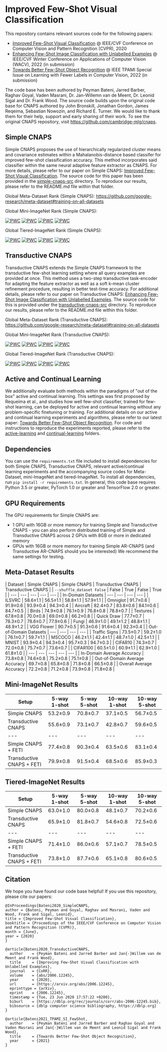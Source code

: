 # Improved Few-Shot Visual Classification

This repository contains relevant sources code for the following papers:
- [Improved Few-Shot Visual Classification](https://openaccess.thecvf.com/content_CVPR_2020/html/Bateni_Improved_Few-Shot_Visual_Classification_CVPR_2020_paper.html) @ IEEE/CVF Conference on Computer Vision and Pattern Recognition (CVPR), 2020
- [Enhancing Few-Shot Image Classification with Unlabelled Examples](https://arxiv.org/abs/2006.12245) @ IEEE/CVF Winter Conference on Applications of Computer Vision (WACV), 2022 (in submission)
- [Towards Better Few-Shot Object Recognition]() @ IEEE TPAMI Special Issue on Learning with Fewer Labels in Computer Vision, 2022 (in submission)

The code base has been authored by Peyman Bateni, Jarred Barber, Raghav Goyal, Vaden Masrani, Dr. Jan-Willemn van de Meent, Dr. Leonid Sigal and Dr. Frank Wood. The source code builds upon the original code base for CNAPS authored by John Bronskill, Jonathan Gordon, James Reqeima, Sebastian Nowozin, and Richard E. Turner. We would like to thank them for their help, support and early sharing of their work. To see the original CNAPS repository, visit https://github.com/cambridge-mlg/cnaps.

## Simple CNAPS

Simple CNAPS proposes the use of hierarchically regularized cluster means and covariance estimates within a Mahalanobis-distance based classifer for improved few-shot classification accuracy. This method incorporates said classifier within the same neural adaptive feature extractor as CNAPS. For more details, please refer to our paper on Simple CNAPS: [Improved Few-Shot Visual Classification](https://openaccess.thecvf.com/content_CVPR_2020/html/Bateni_Improved_Few-Shot_Visual_Classification_CVPR_2020_paper.html). The source code for this paper has been provided in the [simple-cnaps-src](https://github.com/plai-group/simple-cnaps/simple-cnaps-src) directory. To reproduce our results, please refer to the README.md file within that folder.

Global Meta-Dataset Rank (Simple CNAPS): https://github.com/google-research/meta-dataset#training-on-all-datasets

Global Mini-ImageNet Rank (Simple CNAPS):

[![PWC](https://img.shields.io/endpoint.svg?url=https://paperswithcode.com/badge/improved-few-shot-visual-classification/few-shot-image-classification-on-mini-2)](https://paperswithcode.com/sota/few-shot-image-classification-on-mini-2?p=improved-few-shot-visual-classification)
[![PWC](https://img.shields.io/endpoint.svg?url=https://paperswithcode.com/badge/improved-few-shot-visual-classification/few-shot-image-classification-on-mini-3)](https://paperswithcode.com/sota/few-shot-image-classification-on-mini-3?p=improved-few-shot-visual-classification)
[![PWC](https://img.shields.io/endpoint.svg?url=https://paperswithcode.com/badge/improved-few-shot-visual-classification/few-shot-image-classification-on-mini-12)](https://paperswithcode.com/sota/few-shot-image-classification-on-mini-12?p=improved-few-shot-visual-classification)
[![PWC](https://img.shields.io/endpoint.svg?url=https://paperswithcode.com/badge/improved-few-shot-visual-classification/few-shot-image-classification-on-mini-13)](https://paperswithcode.com/sota/few-shot-image-classification-on-mini-13?p=improved-few-shot-visual-classification)

Global Tiered-ImageNet Rank (Simple CNAPS):

[![PWC](https://img.shields.io/endpoint.svg?url=https://paperswithcode.com/badge/improved-few-shot-visual-classification/few-shot-image-classification-on-tiered)](https://paperswithcode.com/sota/few-shot-image-classification-on-tiered?p=improved-few-shot-visual-classification)
[![PWC](https://img.shields.io/endpoint.svg?url=https://paperswithcode.com/badge/improved-few-shot-visual-classification/few-shot-image-classification-on-tiered-1)](https://paperswithcode.com/sota/few-shot-image-classification-on-tiered-1?p=improved-few-shot-visual-classification)
[![PWC](https://img.shields.io/endpoint.svg?url=https://paperswithcode.com/badge/improved-few-shot-visual-classification/few-shot-image-classification-on-tiered-2)](https://paperswithcode.com/sota/few-shot-image-classification-on-tiered-2?p=improved-few-shot-visual-classification)
[![PWC](https://img.shields.io/endpoint.svg?url=https://paperswithcode.com/badge/improved-few-shot-visual-classification/few-shot-image-classification-on-tiered-3)](https://paperswithcode.com/sota/few-shot-image-classification-on-tiered-3?p=improved-few-shot-visual-classification)

## Transductive CNAPS
Transductive CNAPS extends the Simple CNAPS framework to the transductive few-shot learning setting where all query examples are provided at once. This method uses a two-step transductive task-encoder for adapting the feature extractor as well as a soft k-mean cluster refinement procedure, resulting in better test-time accuracy. For additional details, please refer to our paper on Transductive CNAPS: [Enhancing Few-Shot Image Classification with Unlabelled Examples](https://arxiv.org/abs/2006.12245). The source code for this is provided under the [transductive-cnaps-src](https://github.com/plai-group/simple-cnaps/transductive-cnaps-src) directory. To reproduce our results, please refer to the README.md file within this folder.

Global Meta-Dataset Rank (Transductive CNAPS): https://github.com/google-research/meta-dataset#training-on-all-datasets

Global Mini-ImageNet Rank (Transductive CNAPS):

[![PWC](https://img.shields.io/endpoint.svg?url=https://paperswithcode.com/badge/improving-few-shot-visual-classification-with/few-shot-image-classification-on-mini-2)](https://paperswithcode.com/sota/few-shot-image-classification-on-mini-2?p=improving-few-shot-visual-classification-with)
[![PWC](https://img.shields.io/endpoint.svg?url=https://paperswithcode.com/badge/improving-few-shot-visual-classification-with/few-shot-image-classification-on-mini-3)](https://paperswithcode.com/sota/few-shot-image-classification-on-mini-3?p=improving-few-shot-visual-classification-with)
[![PWC](https://img.shields.io/endpoint.svg?url=https://paperswithcode.com/badge/improving-few-shot-visual-classification-with/few-shot-image-classification-on-mini-12)](https://paperswithcode.com/sota/few-shot-image-classification-on-mini-12?p=improving-few-shot-visual-classification-with)
[![PWC](https://img.shields.io/endpoint.svg?url=https://paperswithcode.com/badge/improving-few-shot-visual-classification-with/few-shot-image-classification-on-mini-13)](https://paperswithcode.com/sota/few-shot-image-classification-on-mini-13?p=improving-few-shot-visual-classification-with)

Global Tiered-ImageNet Rank (Transductive CNAPS):

[![PWC](https://img.shields.io/endpoint.svg?url=https://paperswithcode.com/badge/improving-few-shot-visual-classification-with/few-shot-image-classification-on-tiered)](https://paperswithcode.com/sota/few-shot-image-classification-on-tiered?p=improving-few-shot-visual-classification-with)
[![PWC](https://img.shields.io/endpoint.svg?url=https://paperswithcode.com/badge/improving-few-shot-visual-classification-with/few-shot-image-classification-on-tiered-1)](https://paperswithcode.com/sota/few-shot-image-classification-on-tiered-1?p=improving-few-shot-visual-classification-with)
[![PWC](https://img.shields.io/endpoint.svg?url=https://paperswithcode.com/badge/improving-few-shot-visual-classification-with/few-shot-image-classification-on-mini-12)](https://paperswithcode.com/sota/few-shot-image-classification-on-mini-12?p=improving-few-shot-visual-classification-with)
[![PWC](https://img.shields.io/endpoint.svg?url=https://paperswithcode.com/badge/improving-few-shot-visual-classification-with/few-shot-image-classification-on-mini-13)](https://paperswithcode.com/sota/few-shot-image-classification-on-mini-13?p=improving-few-shot-visual-classification-with)

## Active and Continual Learning

We additionally evaluate both methods within the paradigms of "out of the box" active and continual learning. This settings was first proposed by Requeima et al., and studies how well few-shot classifier, trained for few-shot learning, can be deployed for active and continual learning without any problem-specific finetuning or training. For additional details on our active and continual learning experiments and algorithms, please refer to our latest paper: [Towards Better Few-Shot Object Recognition](). For code and instructions to reproduce the experiments reported, please refer to the [active-learning](https://github.com/plai-group/simple-cnaps/active-learning) and [continual-learning](https://github.com/plai-group/simple-cnaps/continual-learning) folders.

## Dependencies
You can use the ```requirements.txt``` file included to install dependencies for both Simple CNAPS, Transductive CNAPS, relevant active/continual learning experiments and the accompanying source codes for Meta-Dataset, mini-ImageNet and tiered-ImageNet. To install all dependencies, run ```pip install -r requirements.txt```. In general, this code base requires Python 3.5 or greater, PyTorch 1.0 or greater and TensorFlow 2.0 or greater.

## GPU Requirements
The GPU requirements for Simple CNAPS are:
* 1 GPU with 16GB or more memory for training Simple and Transductive CNAPS - you can also perform distributed training of Simple and Transductive CNAPS across 2 GPUs with 8GB or more in dedicated memory
* GPUs with 16GB or more memory for training Simple AR-CNAPS (and Transductive AR-CNAPS should you be interested)
We recommend the same settings for testing.

## Meta-Dataset Results

| Dataset                         | Simple CNAPS | Simple CNAPS | Transductive CNAPS | Transductive CNAPS |
| ```--shuffle_dataset False```   | False        | True         | False              | True               |
| ---                             | ---          | ---          | ---                | ---                |
| In-Domain Datasets              | ---          | ---          | ---                | ---                |
| ILSVRC                          | 58.6±1.1     | 56.5±1.1     | 58.8±1.1           | 57.9±1.1           |
| Omniglot                        | 91.7±0.6     | 91.9±0.6     | 93.9±0.4           | 94.3±0.4           |
| Aircraft                        | 82.4±0.7     | 83.8±0.6     | 84.1±0.6           | 84.7±0.5           |
| Birds                           | 74.9±0.8     | 76.1±0.9     | 76.8±0.8           | 78.8±0.7           |
| Textures                        | 67.8±0.8     | 70.0±0.8     | 69.0±0.8           | 66.2±0.8           |
| Quick Draw                      | 77.7±0.7     | 78.3±0.7     | 78.6±0.7           | 77.9±0.6           |
| Fungi                           | 46.9±1.0     | 49.1±1.2     | 48.8±1.1           | 48.9±1.2           |
| VGG Flower                      | 90.7±0.5     | 91.3±0.6     | 91.6±0.4           | 92.3±0.4           |
| Out-of-Domain Datasets          | ---          | ---          | ---                | ---                |
| Traffic Signs                   | 73.5±0.7     | 59.2±1.0     | 76.1±0.7           | 59.7±1.1           |
| MSCOCO                          | 46.2±1.1     | 42.4±1.1     | 48.7±1.0           | 42.5±1.1           |
| MNIST                           | 93.9±0.4     | 94.3±0.4     | 95.7±0.3           | 94.7±0.3           |
| CIFAR10                         | 74.3±0.7     | 72.0±0.8     | 75.7±0.7           | 73.6±0.7           |
| CIFAR100                        | 60.5±1.0     | 60.9±1.1     | 62.9±1.0           | 61.8±1.0           |
| ---                             | ---          | ---          | ---                | ---                |
| In-Domain Average Accuracy      | 73.8±0.8     | 74.6±0.8     | 75.2±0.8           | 75.1±0.8           |
| Out-of-Domain Average Accuracy  | 69.7±0.8     | 65.8±0.8     | 71.8±0.8           | 66.5±0.8           |
| Overall Average Accuracy        | 72.2±0.8     | 71.2±0.8     | 73.9±0.8           | 71.8±0.8           |

## Mini-ImageNet Results

| Setup                           | 5-way 1-shot | 5-way 5-shot    | 10-way 1-shot    | 10-way 5-shot    |
| ---                             | ---          | ---             | ---              | ---              |
| Simple CNAPS                    | 53.2±0.9     | 70.8±0.7        | 37.1±0.5         | 56.7±0.5         |
| Transductive CNAPS              | 55.6±0.9     | 73.1±0.7        | 42.8±0.7         | 59.6±0.5         |
| ---                             | ---          | ---             | ---              | ---              |
| Simple CNAPS + FETI             | 77.4±0.8     | 90.3±0.4        | 63.5±0.6         | 83.1±0.4         |
| Transductive CNAPS + FETI       | 79.9±0.8     | 91.5±0.4        | 68.5±0.6         | 85.9±0.3         |

## Tiered-ImageNet Results

| Setup                           | 5-way 1-shot | 5-way 5-shot    | 10-way 1-shot    | 10-way 5-shot    |
| ---                             | ---          | ---             | ---              | ---              |
| Simple CNAPS                    | 63.0±1.0     | 80.0±0.8        | 48.1±0.7         | 70.2±0.6         |
| Transductive CNAPS              | 65.9±1.0     | 81.8±0.7        | 54.6±0.8         | 72.5±0.6         |
| ---                             | ---          | ---             | ---              | ---              |
| Simple CNAPS + FETI             | 71.4±1.0     | 86.0±0.6        | 57.1±0.7         | 78.5±0.5         |
| Transductive CNAPS + FETI       | 73.8±1.0     | 87.7±0.6        | 65.1±0.8         | 80.6±0.5         |

## Citation
We hope you have found our code base helpful! If you use this repository, please cite our papers:

```
@InProceedings{Bateni2020_SimpleCNAPS,
author = {Bateni, Peyman and Goyal, Raghav and Masrani, Vaden and Wood, Frank and Sigal, Leonid},
title = {Improved Few-Shot Visual Classification},
booktitle = {Proceedings of the IEEE/CVF Conference on Computer Vision and Pattern Recognition (CVPR)},
month = {June},
year = {2020}
}

@article{Bateni2020_TransductiveCNAPS,
  author    = {Peyman Bateni and Jarred Barber and Jan{-}Willem van de Meent and Frank Wood},
  title     = {Improving Few-Shot Visual Classification with Unlabelled Examples},
  journal   = {CoRR},
  volume    = {abs/2006.12245},
  year      = {2020},
  url       = {https://arxiv.org/abs/2006.12245},
  eprinttype = {arXiv},
  eprint    = {2006.12245},
  timestamp = {Tue, 23 Jun 2020 17:57:22 +0200},
  biburl    = {https://dblp.org/rec/journals/corr/abs-2006-12245.bib},
  bibsource = {dblp computer science bibliography, https://dblp.org}
}

@article{Bateni2021_TPAMI_SI_FewShot,
  author    = {Peyman Bateni and Jarred Barber and Raghav Goyal and Vaden Masrani and Jan{-}Willem van de Meent and Leonid Sigal and Frank Wood},
  title     = {Towards Better Few-Shot Object Recognition},
  year      = {2021}
}
```
